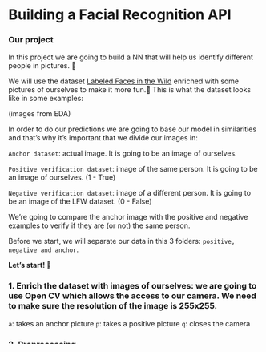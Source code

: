 # Building a Facial Recognition API

### Our project
In this project we are going to build a NN that will help us identify different people in pictures. 📸

We will use the dataset [Labeled Faces in the Wild](http://vis-www.cs.umass.edu/lfw/#download) enriched with some pictures of ourselves to make it more fun.🤩 This is what the dataset looks like in some examples:

(images from EDA)

In order to do our predictions we are going to base our model in similarities and that’s why  it’s important that we divide our images in:

`Anchor dataset`:  actual image. It is going to be an image of ourselves. 

`Positive verification dataset`: image of the same person. It is going to be an image of ourselves.  (1 - True)

`Negative verification dataset`: image of a different person. It is going to be an image of the LFW dataset.  (0 - False)

We’re going to compare the anchor image with the positive and negative examples to verify if they are (or not) the same person. 

Before we start, we will separate our data in this 3 folders: `positive, negative and anchor`. 

**Let’s start! 🚀**

### 1.	Enrich the dataset with images of ourselves: we are going to use Open CV which allows the access to our camera. We need to make sure the resolution of the image is 255x255. 

`a`: takes an anchor picture
`p`: takes a positive picture
`q`: closes the camera

### 2.	Preprocessing
In order to preprocess we need to resize and scale the data. 


### Prerequierements:
-	Install requierements.txt
-	Work with Google Colab using their GPU

### Libraries:
- [cv2](https://docs.opencv.org/4.x/d6/d00/tutorial_py_root.html)
- [os](https://docs.python.org/3/library/os.html)
- [random](https://docs.python.org/3/library/random.html)
- [numpy](https://numpy.org/doc/)
- [tensorflow]( https://www.tensorflow.org/)
- [matplotlib]( https://matplotlib.org/)


### Contents of the repository:
-	Enriching dataset
-	EDA + Preprocessing
-	Baseline model


### References
[Youtube Video](https://www.youtube.com/watch?v=LKispFFQ5GU)

### Authors 
> Authors: Noam Cohen, Sahar Garber and Julieta Staryfurman